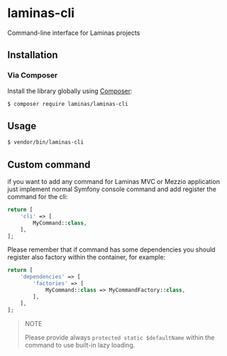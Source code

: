# laminas-cli

Command-line interface for Laminas projects

## Installation

### Via Composer

Install the library globally using [Composer](https://getcomposer.org):

```bash
$ composer require laminas/laminas-cli
```

## Usage

```bash
$ vendor/bin/laminas-cli
```

## Custom command

if you want to add any command for Laminas MVC or Mezzio application just implement normal
Symfony console command and add register the command for the cli:

```php
return [
    'cli' => [
        MyCommand::class,
    ],
];
```

Please remember that if command has some dependencies you should register also factory within
the container, for example:

```php
return [
    'dependencies' => [
        'factories' => [
            MyCommand::class => MyCommandFactory::class,
        ],
    ],
];
```

> NOTE
>
> Please provide always `protected static $defaultName` within the command to use built-in
> lazy loading.
